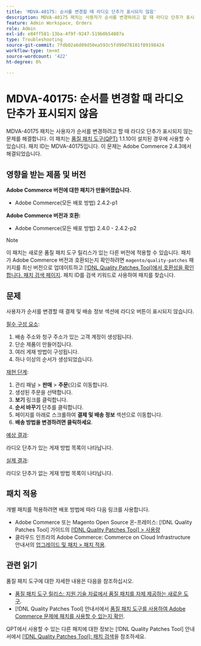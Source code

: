 ```yaml
---
title: 'MDVA-40175: 순서를 변경할 때 라디오 단추가 표시되지 않음'
description: MDVA-40175 패치는 사용자가 순서를 변경하려고 할 때 라디오 단추가 표시되지 않는 문제를 해결합니다. 이 패치는 [Quality Patches Tool (QPT)](https://experienceleague.adobe.com/en/docs/commerce-operations/tools/quality-patches-tool/quality-patches-tool-to-self-serve-quality-patches) 1.1.10이 설치된 경우 사용할 수 있습니다. 패치 ID는 MDVA-40175입니다. 이 문제는 Adobe Commerce 2.4.3에서 해결되었습니다.
feature: Admin Workspace, Orders
role: Admin
exl-id: e84ff581-13ba-4f9f-9247-519b0b54807a
type: Troubleshooting
source-git-commit: 7fdb02a6d89d50ea593c5fd99d78101f89198424
workflow-type: tm+mt
source-wordcount: '422'
ht-degree: 0%

---
```


# MDVA-40175: 순서를 변경할 때 라디오 단추가 표시되지 않음

MDVA-40175 패치는 사용자가 순서를 변경하려고 할 때 라디오 단추가 표시되지 않는 문제를 해결합니다. 이 패치는 [품질 패치 도구(QPT)](https://experienceleague.adobe.com/en/docs/commerce-operations/tools/quality-patches-tool/quality-patches-tool-to-self-serve-quality-patches) 1.1.10이 설치된 경우에 사용할 수 있습니다. 패치 ID는 MDVA-40175입니다. 이 문제는 Adobe Commerce 2.4.3에서 해결되었습니다.

## 영향을 받는 제품 및 버전

**Adobe Commerce 버전에 대한 패치가 만들어졌습니다.**

* Adobe Commerce(모든 배포 방법) 2.4.2-p1

**Adobe Commerce 버전과 호환:**

* Adobe Commerce(모든 배포 방법) 2.4.0 - 2.4.2-p2

>[!NOTE]
>
>이 패치는 새로운 품질 패치 도구 릴리스가 있는 다른 버전에 적용할 수 있습니다. 패치가 Adobe Commerce 버전과 호환되는지 확인하려면 `magento/quality-patches` 패키지를 최신 버전으로 업데이트하고 [[!DNL Quality Patches Tool]에서 호환성을 확인합니다. 패치 검색 페이지](https://experienceleague.adobe.com/en/docs/commerce-operations/tools/quality-patches-tool/quality-patches-tool-to-self-serve-quality-patches). 패치 ID를 검색 키워드로 사용하여 패치를 찾습니다.

## 문제

사용자가 순서를 변경할 때 결제 및 배송 정보 섹션에 라디오 버튼이 표시되지 않습니다.

<u>필수 구성 요소</u>:

1. 배송 주소와 청구 주소가 있는 고객 계정이 생성됩니다.
1. 단순 제품이 만들어집니다.
1. 여러 게재 방법이 구성됩니다.
1. 하나 이상의 순서가 생성되었습니다.

<u>재현 단계</u>:

1. 관리 패널 > **판매** > **주문**(으)로 이동합니다.
1. 생성된 주문을 선택합니다.
1. **보기** 링크를 클릭합니다.
1. **순서 바꾸기** 단추를 클릭합니다.
1. 페이지를 아래로 스크롤하여 **결제 및 배송 정보** 섹션으로 이동합니다.
1. **배송 방법을 변경하려면 클릭하세요**.

<u>예상 결과</u>:

라디오 단추가 있는 게재 방법 목록이 나타납니다.

<u>실제 결과</u>:

라디오 단추가 없는 게재 방법 목록이 나타납니다.

## 패치 적용

개별 패치를 적용하려면 배포 방법에 따라 다음 링크를 사용합니다.

* Adobe Commerce 또는 Magento Open Source 온-프레미스: [!DNL Quality Patches Tool] 가이드의 [[!DNL Quality Patches Tool] > 사용량](/help/tools/quality-patches-tool/usage.md)
* 클라우드 인프라의 Adobe Commerce: Commerce on Cloud Infrastructure 안내서의 [업그레이드 및 패치 > 패치 적용](https://experienceleague.adobe.com/docs/commerce-cloud-service/user-guide/develop/upgrade/apply-patches.html).

## 관련 읽기

품질 패치 도구에 대한 자세한 내용은 다음을 참조하십시오.

* [품질 패치 도구 릴리스: 지원 기술 자료에서 품질 패치를 자체 제공하는 새로운 도구](https://experienceleague.adobe.com/en/docs/commerce-operations/tools/quality-patches-tool/quality-patches-tool-to-self-serve-quality-patches).
* [!DNL Quality Patches Tool] 안내서에서 [품질 패치 도구를 사용하여 Adobe Commerce 문제에 패치를 사용할 수 있는지 확인](/help/tools/quality-patches-tool/patches-available-in-qpt/check-patch-for-magento-issue-with-magento-quality-patches.md).

QPT에서 사용할 수 있는 다른 패치에 대한 정보는 [!DNL Quality Patches Tool] 안내서에서 [[!DNL Quality Patches Tool]: 패치 검색](https://experienceleague.adobe.com/tools/commerce-quality-patches/index.html)을 참조하세요.
